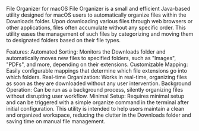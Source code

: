 File Organizer for macOS
File Organizer is a small and efficient Java-based utility designed for macOS users to automatically organize files within the Downloads folder. Upon downloading various files through web browsers or other applications, files often accumulate without any specific order. This utility eases the management of such files by categorizing and moving them to designated folders based on their file types.

Features:
Automated Sorting: Monitors the Downloads folder and automatically moves new files to specified folders, such as "Images", "PDFs", and more, depending on their extensions.
Customizable Mapping: Easily configurable mappings that determine which file extensions go into which folders.
Real-time Organization: Works in real-time, organizing files as soon as they are downloaded without any user intervention.
Background Operation: Can be run as a background process, silently organizing files without disrupting user workflow.
Minimal Setup: Requires minimal setup and can be triggered with a simple organize command in the terminal after initial configuration.
This utility is intended to help users maintain a clean and organized workspace, reducing the clutter in the Downloads folder and saving time on manual file management.
